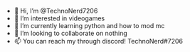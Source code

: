 - 👋 Hi, I’m @TechnoNerd7206
- 👀 I’m interested in videogames
- 🌱 I’m currently learning python and how to mod mc
- 💞️ I’m looking to collaborate on nothing
- 📫 You can reach my through discord! TechnoNerd#7206

<!---
TechnoNerd7206/TechnoNerd7206 is a ✨ special ✨ repository because its `README.md` (this file) appears on your GitHub profile.
You can click the Preview link to take a look at your changes.
--->

